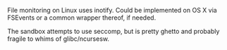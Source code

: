 File monitoring on Linux uses inotify. Could be implemented on OS X via
FSEvents or a common wrapper thereof, if needed.

The sandbox attempts to use seccomp, but is pretty ghetto and probably fragile
to whims of glibc/ncursesw.
